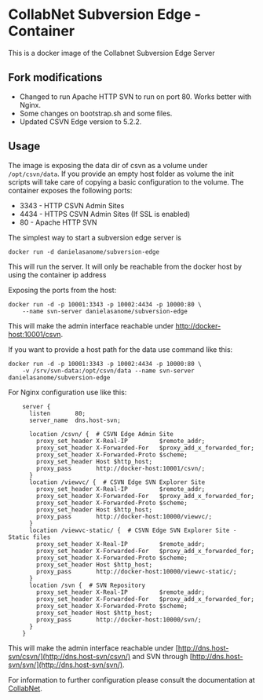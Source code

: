 # CollabNet Subversion Edge - Container

This is a docker image of the Collabnet Subversion Edge Server

## Fork modifications

* Changed to run Apache HTTP SVN to run on port 80. Works better with Nginx.
* Some changes on bootstrap.sh and some files.
* Updated CSVN Edge version to 5.2.2.

## Usage

The image is exposing the data dir of csvn as a volume under `/opt/csvn/data`.
If you provide an empty host folder as volume the init scripts will take care of copying a basic configuration to the volume.
The container exposes the following ports:

 * 3343 - HTTP CSVN Admin Sites
 * 4434 - HTTPS CSVN Admin Sites (If SSL is enabled)
 * 80   - Apache HTTP SVN

The simplest way to start a subversion edge server is

    docker run -d danielasanome/subversion-edge

This will run the server. It will only be reachable from the docker host by using the container ip address

Exposing the ports from the host:
    
    docker run -d -p 10001:3343 -p 10002:4434 -p 10000:80 \
        --name svn-server danielasanome/subversion-edge

This will make the admin interface reachable under [http://docker-host:10001/csvn](http://docker-host:10001/csvn).

If you want to provide a host path for the data use command like this:
    
    docker run -d -p 10001:3343 -p 10002:4434 -p 10000:80 \
        -v /srv/svn-data:/opt/csvn/data --name svn-server danielasanome/subversion-edge
    

For Nginx configuration use like this:
```
    server {
      listen       80;
      server_name  dns.host-svn;
    
      location /csvn/ {  # CSVN Edge Admin Site
        proxy_set_header X-Real-IP         $remote_addr;
        proxy_set_header X-Forwarded-For   $proxy_add_x_forwarded_for;
        proxy_set_header X-Forwarded-Proto $scheme;
        proxy_set_header Host $http_host;
        proxy_pass       http://docker-host:10001/csvn/;
      }
      location /viewvc/ {  # CSVN Edge SVN Explorer Site
        proxy_set_header X-Real-IP         $remote_addr;
        proxy_set_header X-Forwarded-For   $proxy_add_x_forwarded_for;
        proxy_set_header X-Forwarded-Proto $scheme;
        proxy_set_header Host $http_host;
        proxy_pass       http://docker-host:10000/viewvc/;
      }
      location /viewvc-static/ {  # CSVN Edge SVN Explorer Site - Static files
        proxy_set_header X-Real-IP         $remote_addr;
        proxy_set_header X-Forwarded-For   $proxy_add_x_forwarded_for;
        proxy_set_header X-Forwarded-Proto $scheme;
        proxy_set_header Host $http_host;
        proxy_pass       http://docker-host:10000/viewvc-static/;
      }
      location /svn {  # SVN Repository
        proxy_set_header X-Real-IP         $remote_addr;
        proxy_set_header X-Forwarded-For   $proxy_add_x_forwarded_for;
        proxy_set_header X-Forwarded-Proto $scheme;
        proxy_set_header Host $http_host;
        proxy_pass       http://docker-host:10000/svn/;
      }
    }
```

This will make the admin interface reachable under [http://dns.host-svn/csvn/](http://dns.host-svn/csvn/) and SVN through [http://dns.host-svn/svn/](http://dns.host-svn/svn/).

For information to further configuration please consult the documentation at [CollabNet](http://collab.net/products/subversion).
